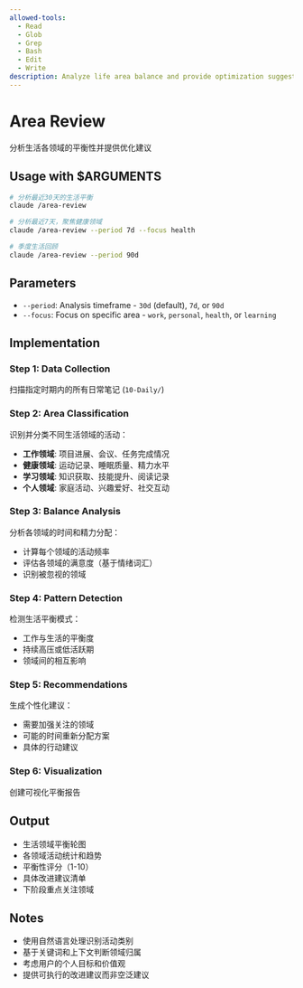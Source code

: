 ```yaml
---
allowed-tools:
  - Read
  - Glob
  - Grep
  - Bash
  - Edit
  - Write
description: Analyze life area balance and provide optimization suggestions across work, health, learning, and personal domains
---
```


# Area Review

分析生活各领域的平衡性并提供优化建议

## Usage with $ARGUMENTS

```bash
# 分析最近30天的生活平衡
claude /area-review

# 分析最近7天，聚焦健康领域
claude /area-review --period 7d --focus health

# 季度生活回顾
claude /area-review --period 90d
```

## Parameters

- `--period`: Analysis timeframe - `30d` (default), `7d`, or `90d`
- `--focus`: Focus on specific area - `work`, `personal`, `health`, or `learning`

## Implementation

### Step 1: Data Collection
扫描指定时期内的所有日常笔记 (`10-Daily/`)

### Step 2: Area Classification
识别并分类不同生活领域的活动：
- **工作领域**: 项目进展、会议、任务完成情况
- **健康领域**: 运动记录、睡眠质量、精力水平
- **学习领域**: 知识获取、技能提升、阅读记录
- **个人领域**: 家庭活动、兴趣爱好、社交互动

### Step 3: Balance Analysis
分析各领域的时间和精力分配：
- 计算每个领域的活动频率
- 评估各领域的满意度（基于情绪词汇）
- 识别被忽视的领域

### Step 4: Pattern Detection
检测生活平衡模式：
- 工作与生活的平衡度
- 持续高压或低活跃期
- 领域间的相互影响

### Step 5: Recommendations
生成个性化建议：
- 需要加强关注的领域
- 可能的时间重新分配方案
- 具体的行动建议

### Step 6: Visualization
创建可视化平衡报告

## Output

- 生活领域平衡轮图
- 各领域活动统计和趋势
- 平衡性评分（1-10）
- 具体改进建议清单
- 下阶段重点关注领域

## Notes

- 使用自然语言处理识别活动类别
- 基于关键词和上下文判断领域归属
- 考虑用户的个人目标和价值观
- 提供可执行的改进建议而非空泛建议